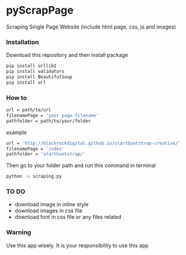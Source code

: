 # pyScrapPage
Scraping Single Page Website (include html page, css, js and images)

### Installation
Download this repository and then install package
```  sh
pip install urllib2
pip install validators
pip install BeautifulSoup
pip install url

```

### How to
``` sh
url = path/to/url
filenamePage = 'your page filename'
pathfolder = path/to/your/folder
````
example
``` sh
url = 'http://blackrockdigital.github.io/startbootstrap-creative/' 
filenamePage = 'index'	
pathfolder = 'startbootstrap/'
```

Then go to your folder path and run this command in terminal
``` sh
python -u scraping.py
```

### TO DO
* download image in inline style
* download images in css file
* download font in css file or any files related

### Warning
Use this app wisely. 
It is your responsibility to use this app
